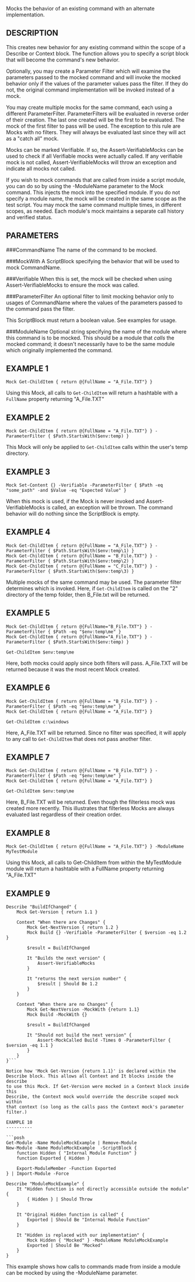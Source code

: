 Mocks the behavior of an existing command with an alternate 
implementation.

DESCRIPTION
--------------
This creates new behavior for any existing command within the scope of a
Describe or Context block. The function allows you to specify a script block
that will become the command's new behavior.

Optionally, you may create a Parameter Filter which will examine the
parameters passed to the mocked command and will invoke the mocked
behavior only if the values of the parameter values pass the filter. If
they do not, the original command implementation will be invoked instead
of a mock.

You may create multiple mocks for the same command, each using a different
ParameterFilter. ParameterFilters will be evaluated in reverse order of
their creation. The last one created will be the first to be evaluated.
The mock of the first filter to pass will be used. The exception to this
rule are Mocks with no filters. They will always be evaluated last since
they will act as a "catch all" mock.

Mocks can be marked Verifiable. If so, the Assert-VerifiableMocks can be
used to check if all Verifiable mocks were actually called. If any
verifiable mock is not called, Assert-VerifiableMocks will throw an
exception and indicate all mocks not called.

If you wish to mock commands that are called from inside a script module,
you can do so by using the -ModuleName parameter to the Mock command. This
injects the mock into the specified module. If you do not specify a
module name, the mock will be created in the same scope as the test script.
You may mock the same command multiple times, in different scopes, as needed.
Each module's mock maintains a separate call history and verified status.

PARAMETERS
----------
###CommandName
The name of the command to be mocked.

###MockWith
A ScriptBlock specifying the behavior that will be used to mock CommandName.

###Verifiable
When this is set, the mock will be checked when using Assert-VerifiableMocks 
to ensure the mock was called.

###ParameterFilter
An optional filter to limit mocking behavior only to usages of 
CommandName where the values of the parameters passed to the command 
pass the filter.

This ScriptBlock must return a boolean value. See examples for usage.

###ModuleName
Optional string specifying the name of the module where this command
is to be mocked.  This should be a module that _calls_ the mocked
command; it doesn't necessarily have to be the same module which
originally implemented the command.

EXAMPLE 1
-----------

```posh
Mock Get-ChildItem { return @{FullName = "A_File.TXT"} }
```
Using this Mock, all calls to `Get-ChildItem` will return a hashtable with a 
`FullName` property returning "A_File.TXT"

EXAMPLE 2
-----------

```posh
Mock Get-ChildItem { return @{FullName = "A_File.TXT"} } -ParameterFilter { $Path.StartsWith($env:temp) }
```

This Mock will only be applied to `Get-ChildItem` calls within the user's temp directory.

EXAMPLE 3
----------

```posh
Mock Set-Content {} -Verifiable -ParameterFilter { $Path -eq "some_path" -and $Value -eq "Expected Value" }
```

When this mock is used, if the Mock is never invoked and Assert-VerifiableMocks is called, an exception will be thrown. The command behavior will do nothing since the ScriptBlock is empty.

EXAMPLE 4
-----------

```posh
Mock Get-ChildItem { return @{FullName = "A_File.TXT"} } -ParameterFilter { $Path.StartsWith($env:temp\1) }
Mock Get-ChildItem { return @{FullName = "B_File.TXT"} } -ParameterFilter { $Path.StartsWith($env:temp\2) }
Mock Get-ChildItem { return @{FullName = "C_File.TXT"} } -ParameterFilter { $Path.StartsWith($env:temp\3) }
```

Multiple mocks of the same command may be used. The parameter filter determines which is invoked. Here, if `Get-ChildItem` is called on the "2" directory of the temp folder, then B_File.txt will be returned.

EXAMPLE 5
-----------

```posh
Mock Get-ChildItem { return @{FullName="B_File.TXT"} } -ParameterFilter { $Path -eq "$env:temp\me" }
Mock Get-ChildItem { return @{FullName="A_File.TXT"} } -ParameterFilter { $Path.StartsWith($env:temp) }

Get-ChildItem $env:temp\me
```

Here, both mocks could apply since both filters will pass. A_File.TXT will be returned because it was the most recent Mock created.

EXAMPLE 6
-----------

```posh
Mock Get-ChildItem { return @{FullName = "B_File.TXT"} } -ParameterFilter { $Path -eq "$env:temp\me" }
Mock Get-ChildItem { return @{FullName = "A_File.TXT"} }

Get-ChildItem c:\windows
```

Here, A_File.TXT will be returned. Since no filter was specified, it will apply to any call to `Get-ChildItem` that does not pass another filter.

EXAMPLE 7
-----------

```posh
Mock Get-ChildItem { return @{FullName = "B_File.TXT"} } -ParameterFilter { $Path -eq "$env:temp\me" }
Mock Get-ChildItem { return @{FullName = "A_File.TXT"} }

Get-ChildItem $env:temp\me
```

Here, B_File.TXT will be returned. Even though the filterless mock was created more recently. This illustrates that filterless Mocks are always evaluated last regardless of their creation order.

EXAMPLE 8
----------

```posh
Mock Get-ChildItem { return @{FullName = "A_File.TXT"} } -ModuleName MyTestModule 
```

Using this Mock, all calls to Get-ChildItem from within the MyTestModule module
will return a hashtable with a FullName property returning "A_File.TXT"

EXAMPLE 9
----------

```posh
Describe "BuildIfChanged" {
    Mock Get-Version { return 1.1 }

    Context "When there are Changes" {
        Mock Get-NextVersion { return 1.2 }
        Mock Build {} -Verifiable -ParameterFilter { $version -eq 1.2 }

        $result = BuildIfChanged

        It "Builds the next version" {
            Assert-VerifiableMocks
        }

        It "returns the next version number" {
            $result | Should Be 1.2
        }
    }

    Context "When there are no Changes" {
        Mock Get-NextVersion -MockWith {return 1.1}
        Mock Build -MockWith {}

        $result = BuildIfChanged

        It "Should not build the next version" {
            Assert-MockCalled Build -Times 0 -ParameterFilter { $version -eq 1.1 }
        }
    }
}```

Notice how 'Mock Get-Version {return 1.1}' is declared within the
Describe block. This allows all Context and It blocks inside the describe
to use this Mock. If Get-Version were mocked in a Context block inside this
Describe, the Context mock would override the describe scoped mock within
that context (so long as the calls pass the Context mock's parameter filter.)

EXAMPLE 10
----------

```posh
Get-Module -Name ModuleMockExample | Remove-Module
New-Module -Name ModuleMockExample  -ScriptBlock {
    function Hidden { "Internal Module Function" }
    function Exported { Hidden }

    Export-ModuleMember -Function Exported
} | Import-Module -Force

Describe "ModuleMockExample" {
    It "Hidden function is not directly accessible outside the module" {
        { Hidden } | Should Throw
    }

    It "Original Hidden function is called" {
        Exported | Should Be "Internal Module Function"
    }

    It "Hidden is replaced with our implementation" {
        Mock Hidden { "Mocked" } -ModuleName ModuleMockExample
        Exported | Should Be "Mocked"
    }
}
```

This example shows how calls to commands made from inside a module can be
mocked by using the -ModuleName parameter.